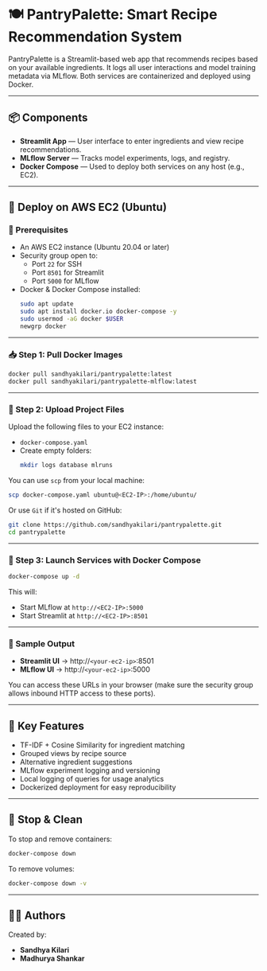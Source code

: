 # 🍽️ PantryPalette: Smart Recipe Recommendation System

PantryPalette is a Streamlit-based web app that recommends recipes based on your available ingredients. It logs all user interactions and model training metadata via MLflow. Both services are containerized and deployed using Docker.

---

## 📦 Components

- **Streamlit App** — User interface to enter ingredients and view recipe recommendations.
- **MLflow Server** — Tracks model experiments, logs, and registry.
- **Docker Compose** — Used to deploy both services on any host (e.g., EC2).

---

## 🚀 Deploy on AWS EC2 (Ubuntu)

### 🧰 Prerequisites

- An AWS EC2 instance (Ubuntu 20.04 or later)
- Security group open to:
  - Port `22` for SSH
  - Port `8501` for Streamlit
  - Port `5000` for MLflow
- Docker & Docker Compose installed:
  ```bash
  sudo apt update
  sudo apt install docker.io docker-compose -y
  sudo usermod -aG docker $USER
  newgrp docker
  ```

---

### 📥 Step 1: Pull Docker Images

```bash
docker pull sandhyakilari/pantrypalette:latest
docker pull sandhyakilari/pantrypalette-mlflow:latest
```

---

### 📂 Step 2: Upload Project Files

Upload the following files to your EC2 instance:

- `docker-compose.yaml`
- Create empty folders:
  ```bash
  mkdir logs database mlruns
  ```

You can use `scp` from your local machine:

```bash
scp docker-compose.yaml ubuntu@<EC2-IP>:/home/ubuntu/
```

Or use `Git` if it's hosted on GitHub:

```bash
git clone https://github.com/sandhyakilari/pantrypalette.git
cd pantrypalette
```

---

### 🧠 Step 3: Launch Services with Docker Compose

```bash
docker-compose up -d
```

This will:
- Start MLflow at `http://<EC2-IP>:5000`
- Start Streamlit at `http://<EC2-IP>:8501`

---

### 🔗 Sample Output

- **Streamlit UI** → http://`<your-ec2-ip>`:8501
- **MLflow UI** → http://`<your-ec2-ip>`:5000

You can access these URLs in your browser (make sure the security group allows inbound HTTP access to these ports).

---

## 🧪 Key Features

- TF-IDF + Cosine Similarity for ingredient matching
- Grouped views by recipe source
- Alternative ingredient suggestions
- MLflow experiment logging and versioning
- Local logging of queries for usage analytics
- Dockerized deployment for easy reproducibility

---

## 🛑 Stop & Clean

To stop and remove containers:

```bash
docker-compose down
```

To remove volumes:

```bash
docker-compose down -v
```

---

## 👩‍💻 Authors

Created by:
- **Sandhya Kilari**  
- **Madhurya Shankar**
